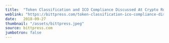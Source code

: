 ```yaml
---
title:  "Token Classification and ICO Compliance Discussed At Crypto Roundtable"
weblink: "https://bittpress.com/token-classification-ico-compliance-discussed-crypto-roundtable/"
date:   2018-09-27
thumbnail: "/assets/bittpress.jpeg"
source: bittpress.com
jumbotron: false
---
```

